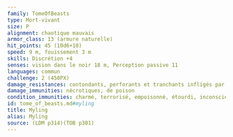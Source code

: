 ```yaml
---
family: TomeOfBeasts
type: Mort-vivant
size: P
alignment: chaotique mauvais
armor_class: 13 (armure naturelle)
hit_points: 45 (10d6+10)
speed: 9 m, fouissement 3 m
skills: Discrétion +4
senses: vision dans le noir 18 m, Perception passive 11
languages: commun
challenge: 2 (450PX)
damage_resistances: contondants, perforants et tranchants infligés par des armes non magiques qui ne sont pas en argent
damage_immunities: nécrotiques, de poison
condition_immunities: charmé, terrorisé, empoisonné, étourdi, inconscient
id: tome_of_beasts.md#myling
title: Myling
alias: Myling
source: (LDM p314)(TOB p301)
---
```


